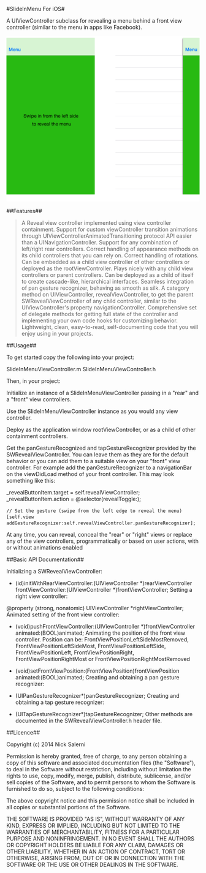 #SlideInMenu For iOS#

A UIViewController subclass for revealing a menu behind a front view controller (similar to the menu in apps like Facebook).

![](Images/SlideInMenu.png?raw=true)

##Features##

>A Reveal view controller implemented using view controller containment.
>Support for custom viewController transition animations through UIViewControllerAnimatedTransitioning protocol
API easier than a UINavigationController.
>Support for any combination of left/right rear controllers.
>Correct handling of appearance methods on its child controllers that you can rely on.
>Correct handling of rotations.
>Can be embedded as a child view controller of other controllers or deployed as the rootViewController.
>Plays nicely with any child view controllers or parent controllers.
>Can be deployed as a child of itself to create cascade-like, hierarchical interfaces.
>Seamless integration of pan gesture recognizer, behaving as smooth as silk.
>A category method on UIViewController, revealViewController, to get the parent SWRevealViewController of any child controller, similar to the UIViewController's property navigationController.
>Comprehensive set of delegate methods for getting full state of the controller and implementing your own code hooks for customizing behavior.
>Lightweight, clean, easy-to-read, self-documenting code that you will enjoy using in your projects.

##Usage##

To get started copy the following into your project:

SlideInMenuViewController.m
SlideInMenuViewController.h

Then, in your project:

Initialize an instance of a SlideInMenuViewController passing in a "rear" and a "front" view controllers.

Use the SlideInMenuViewController instance as you would any view controller.

Deploy as the application window rootViewController, or as a child of other containment controllers.

Get the panGestureRecognized and tapGestureRecognizer provided by the SWRevealViewController. You can leave them as they are for the default behavior or you can add them to a suitable view on your "front" view controller. For example add the panGestureRecognizer to a navigationBar on the viewDidLoad method of your front controller. This may look something like this:

_revealButtonItem.target = self.revealViewController;
    _revealButtonItem.action = @selector(revealToggle:);
    
    // Set the gesture (swipe from the left edge to reveal the menu)
    [self.view addGestureRecognizer:self.revealViewController.panGestureRecognizer];

At any time, you can reveal, conceal the "rear" or "right" views or replace any of the view controllers, programmatically or based on user actions, with or without animations enabled

##Basic API Documentation##

Initializing a SWRevealViewController:

- (id)initWithRearViewController:(UIViewController *)rearViewController frontViewController:(UIViewController *)frontViewController;
Setting a right view controller:

@property (strong, nonatomic) UIViewController *rightViewController;
Animated setting of the front view controller:

- (void)pushFrontViewController:(UIViewController *)frontViewController animated:(BOOL)animated;
Animating the position of the front view controller. Position can be: FrontViewPositionLeftSideMostRemoved, FrontViewPositionLeftSideMost, FrontViewPositionLeftSide, FrontViewPositionLeft, FrontViewPositionRight, FrontViewPositionRightMost or FrontViewPositionRightMostRemoved

- (void)setFrontViewPosition:(FrontViewPosition)frontViewPosition animated:(BOOL)animated;
Creating and obtaining a pan gesture recognizer:

- (UIPanGestureRecognizer*)panGestureRecognizer;
Creating and obtaining a tap gesture recognizer:

- (UITapGestureRecognizer*)tapGestureRecognizer;
Other methods are documented in the SWRevealViewController.h header file.

##Licence##

Copyright (c) 2014 Nick Salerni

Permission is hereby granted, free of charge, to any person obtaining a copy
of this software and associated documentation files (the "Software"), to deal
in the Software without restriction, including without limitation the rights
to use, copy, modify, merge, publish, distribute, sublicense, and/or sell
copies of the Software, and to permit persons to whom the Software is
furnished to do so, subject to the following conditions:

The above copyright notice and this permission notice shall be included in
all copies or substantial portions of the Software.

THE SOFTWARE IS PROVIDED "AS IS", WITHOUT WARRANTY OF ANY KIND, EXPRESS OR
IMPLIED, INCLUDING BUT NOT LIMITED TO THE WARRANTIES OF MERCHANTABILITY,
FITNESS FOR A PARTICULAR PURPOSE AND NONINFRINGEMENT. IN NO EVENT SHALL THE
AUTHORS OR COPYRIGHT HOLDERS BE LIABLE FOR ANY CLAIM, DAMAGES OR OTHER
LIABILITY, WHETHER IN AN ACTION OF CONTRACT, TORT OR OTHERWISE, ARISING FROM,
OUT OF OR IN CONNECTION WITH THE SOFTWARE OR THE USE OR OTHER DEALINGS IN
THE SOFTWARE.

